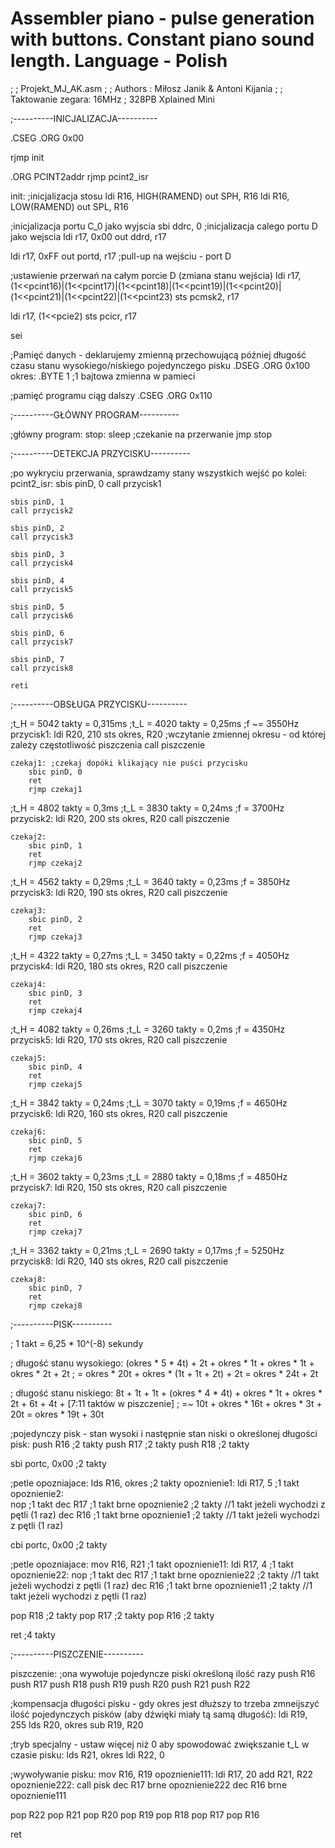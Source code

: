 # Assembler piano - pulse generation with buttons. Constant piano sound length. Language - Polish
;
; Projekt_MJ_AK.asm
;
; Authors : Miłosz Janik & Antoni Kijania
;
; Taktowanie zegara: 16MHz
; 328PB Xplained Mini

;----------INICJALIZACJA----------

.CSEG
.ORG 0x00

rjmp init

.ORG PCINT2addr
rjmp pcint2_isr

init:
;inicjalizacja stosu
ldi R16, HIGH(RAMEND)
out SPH, R16
ldi R16, LOW(RAMEND)
out SPL, R16

;inicjalizacja portu C_0 jako wyjscia
sbi ddrc, 0
;inicjalizacja calego portu D jako wejscia
ldi r17, 0x00
out ddrd, r17

ldi r17, 0xFF
out portd, r17 ;pull-up na wejściu - port D

;ustawienie przerwań na całym porcie D (zmiana stanu wejścia)
ldi r17, (1<<pcint16)|(1<<pcint17)|(1<<pcint18)|(1<<pcint19)|(1<<pcint20)|(1<<pcint21)|(1<<pcint22)|(1<<pcint23)
sts pcmsk2, r17

ldi r17, (1<<pcie2)
sts pcicr, r17

sei

;Pamięć danych - deklarujemy zmienną przechowującą później długość czasu stanu wysokiego/niskiego pojedynczego pisku
.DSEG
.ORG 0x100 
okres: .BYTE 1 ;1 bajtowa zmienna w pamieci

;pamięć programu ciąg dalszy
.CSEG 
.ORG 0x110

;----------GŁÓWNY PROGRAM----------

;główny program:
stop:
	sleep ;czekanie na przerwanie
	jmp stop

;----------DETEKCJA PRZYCISKU----------

;po wykryciu przerwania, sprawdzamy stany wszystkich wejść po kolei:
pcint2_isr: 
	sbis pinD, 0
	call przycisk1

	sbis pinD, 1
	call przycisk2

	sbis pinD, 2
	call przycisk3

	sbis pinD, 3
	call przycisk4

	sbis pinD, 4
	call przycisk5

	sbis pinD, 5
	call przycisk6

	sbis pinD, 6
	call przycisk7

	sbis pinD, 7
	call przycisk8

	reti

;----------OBSŁUGA PRZYCISKU----------

;t_H = 5042 takty = 0,315ms 
;t_L = 4020 takty = 0,25ms
;f ~= 3550Hz
przycisk1:
	ldi R20, 210
	sts okres, R20 ;wczytanie zmiennej okresu - od której zależy częstotliwość piszczenia
	call piszczenie
	
	czekaj1: ;czekaj dopóki klikający nie puści przycisku
		sbic pinD, 0
		ret
		rjmp czekaj1


;t_H = 4802 takty = 0,3ms
;t_L = 3830 takty = 0,24ms
;f = 3700Hz
przycisk2:
	ldi R20, 200
	sts okres, R20
	call piszczenie
	
	czekaj2:
		sbic pinD, 1
		ret
		rjmp czekaj2


;t_H = 4562 takty = 0,29ms
;t_L = 3640 takty = 0,23ms
;f = 3850Hz
przycisk3:
	ldi R20, 190
	sts okres, R20
	call piszczenie
	
	czekaj3:
		sbic pinD, 2
		ret
		rjmp czekaj3


;t_H = 4322 takty = 0,27ms
;t_L = 3450 takty = 0,22ms
;f = 4050Hz
przycisk4:
	ldi R20, 180
	sts okres, R20
	call piszczenie
	
	czekaj4:
		sbic pinD, 3
		ret
		rjmp czekaj4


;t_H = 4082 takty = 0,26ms
;t_L = 3260 takty = 0,2ms
;f = 4350Hz
przycisk5:
	ldi R20, 170
	sts okres, R20
	call piszczenie
	
	czekaj5:
		sbic pinD, 4
		ret
		rjmp czekaj5


;t_H = 3842 takty = 0,24ms
;t_L = 3070 takty = 0,19ms
;f = 4650Hz
przycisk6:
	ldi R20, 160
	sts okres, R20
	call piszczenie
	
	czekaj6:
		sbic pinD, 5
		ret
		rjmp czekaj6


;t_H = 3602 takty = 0,23ms
;t_L = 2880 takty = 0,18ms
;f = 4850Hz
przycisk7:
	ldi R20, 150
	sts okres, R20
	call piszczenie
	
	czekaj7:
		sbic pinD, 6
		ret
		rjmp czekaj7


;t_H = 3362 takty = 0,21ms
;t_L = 2690 takty = 0,17ms
;f = 5250Hz
przycisk8:
	ldi R20, 140
	sts okres, R20
	call piszczenie
	
	czekaj8:
		sbic pinD, 7
		ret
		rjmp czekaj8

;----------PISK----------

; 1 takt = 6,25 * 10^(-8) sekundy

; długość stanu wysokiego: (okres * 5 * 4t) + 2t + okres * 1t + okres * 1t + okres * 2t + 2t
; = okres * 20t + okres * (1t + 1t + 2t) + 2t = okres * 24t + 2t

; długość stanu niskiego: 8t + 1t + 1t + (okres * 4 * 4t) + okres * 1t + okres * 2t + 6t + 4t + [7:11 taktów w piszczenie]
; =~ 10t + okres * 16t + okres * 3t + 20t = okres * 19t + 30t

;pojedynczy pisk - stan wysoki i następnie stan niski o określonej długości
pisk: 
  push R16				  ;2 takty
  push R17				  ;2 takty
  push R18				  ;2 takty

  sbi portc, 0x00		  ;2 takty

 ;petle opozniajace:
  lds R16, okres          ;2 takty
  opoznienie1:
    ldi R17, 5            ;1 takt
    opoznienie2:  
        nop               ;1 takt
        dec R17           ;1 takt
        brne opoznienie2  ;2 takty //1 takt jeżeli wychodzi z pętli (1 raz)
  dec R16                 ;1 takt
  brne opoznienie1        ;2 takty //1 takt jeżeli wychodzi z pętli (1 raz)

  cbi portc, 0x00         ;2 takty

 ;petle opozniajace:
  mov R16, R21            ;1 takt
  opoznienie11:
    ldi R17, 4			  ;1 takt 
    opoznienie22: 
        nop				  ;1 takt
        dec R17			  ;1 takt
        brne opoznienie22 ;2 takty //1 takt jeżeli wychodzi z pętli (1 raz)
  dec R16                 ;1 takt
  brne opoznienie11       ;2 takty //1 takt jeżeli wychodzi z pętli (1 raz)

  pop R18				  ;2 takty
  pop R17				  ;2 takty
  pop R16				  ;2 takty

  ret                     ;4 takty

;----------PISZCZENIE----------

piszczenie: ;ona wywołuje pojedyncze piski określoną ilość razy
  push R16
  push R17
  push R18
  push R19
  push R20
  push R21
  push R22
  
  ;kompensacja długości pisku - gdy okres jest dłuższy to trzeba zmneijszyć ilość pojedynczych pisków (aby dźwięki miały tą samą długość):
  ldi R19, 255
  lds R20, okres
  sub R19, R20

  ;tryb specjalny - ustaw więcej niż 0 aby spowodować zwiększanie t_L w czasie pisku:
  lds R21, okres
  ldi R22, 0

  ;wywoływanie pisku:
  mov R16, R19
  opoznienie111:
	ldi R17, 20
	add R21, R22
	opoznienie222:
		call pisk
		dec R17
		brne opoznienie222
  dec R16
  brne opoznienie111

  pop R22
  pop R21
  pop R20
  pop R19
  pop R18
  pop R17
  pop R16

  ret
